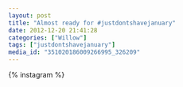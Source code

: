 ```yaml
---
layout: post
title: "Almost ready for #justdontshavejanuary"
date: 2012-12-20 21:41:28
categories: ["Willow"]
tags: ["justdontshavejanuary"]
media_id: "351020186009266995_326209"
---
```


{% instagram %}
